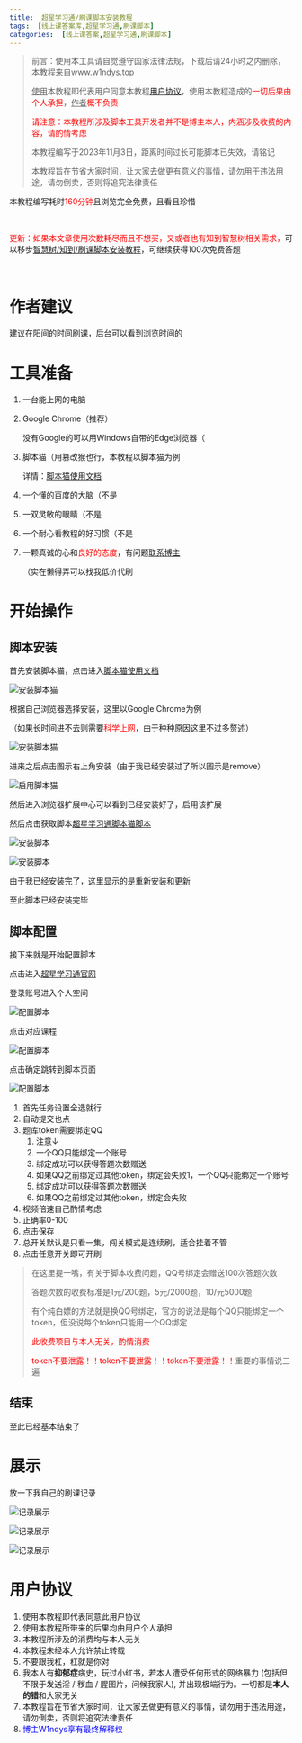 ```yaml
---
title:  超星学习通/刷课脚本安装教程
tags:  [线上课答案库,超星学习通,刷课脚本]
categories:  [线上课答案,超星学习通,刷课脚本]
---
```


> 前言：使用本工具请自觉遵守国家法律法规，下载后请24小时之内删除，本教程来自www.w1ndys.top
>
> <u>使用</u>本教程即代表用户同意本教程[用户协议](#用户协议)，使用本教程造成的<font color='red'>一切后果由个人承担</font>，<u>作者</u><font color='red'>概不负责</font>
>
> <font color='red'>请注意：本教程所涉及脚本工具开发者并不是博主本人，内涵涉及收费的内容，请酌情考虑</font>
>
> 本教程编写于2023年11月3日，距离时间过长可能脚本已失效，请铭记
>
> 本教程旨在节省大家时间，让大家去做更有意义的事情，请勿用于违法用途，请勿倒卖，否则将追究法律责任

本教程编写耗时<font color='red'>160分钟</font>且浏览完全免费，且看且珍惜

<br/>

<font color='red'>更新：如果本文章使用次数耗尽而且不想买，又或者也有知到智慧树相关需求，</font>可以移步[智慧树/知到/刷课脚本安装教程](https://w1ndys.top/2023/11/03/zhs-plus/#)，可继续获得100次免费答题

<br/>

# 作者建议

建议在阳间的时间刷课，后台可以看到浏览时间的

# 工具准备

1. 一台能上网的电脑

2. Google Chrome（推荐）

   没有Google的可以用Windows自带的Edge浏览器（

3. 脚本猫（用篡改猴也行，本教程以脚本猫为例

   详情：[脚本猫使用文档](https://docs.scriptcat.org/docs/use/#/)

4. 一个懂的百度的大脑（不是

5. 一双灵敏的眼睛（不是

6. 一个耐心看教程的好习惯（不是

7. 一颗真诚的心和<font color='red'>良好的态度</font>，有问题[联系博主](https://qm.qq.com/q/9n506oZ8Ri&personal_qrcode_source=4)

   （实在懒得弄可以找我低价代刷

# 开始操作

## 脚本安装

首先安装脚本猫，点击进入[脚本猫使用文档](https://docs.scriptcat.org/docs/use/#/)

![安装脚本猫](/img/xxt-ScriptCat/1.jpg)

根据自己浏览器选择安装，这里以Google Chrome为例

（如果长时间进不去则需要<font color='red'>科学上网</font>，由于种种原因这里不过多赘述）

![安装脚本猫](/img/xxt-ScriptCat/2.jpg)

进来之后点击图示右上角安装（由于我已经安装过了所以图示是remove）

![启用脚本猫](/img/xxt-ScriptCat/3.jpg)

然后进入浏览器扩展中心可以看到已经安装好了，启用该扩展

然后点击获取脚本[超星学习通脚本猫脚本](https://scriptcat.org/zh-CN/script-show-page/1127)

![安装脚本](/img/xxt-ScriptCat/4.jpg)

![安装脚本](/img/xxt-ScriptCat/5.jpg)

由于我已经安装完了，这里显示的是重新安装和更新

至此脚本已经安装完毕

## 脚本配置

接下来就是开始配置脚本

点击进入[超星学习通官网](https://passport2.chaoxing.com/login?fid=&newversion=true&refer=https://i.chaoxing.com#/)

登录账号进入个人空间

![配置脚本](/img/xxt-ScriptCat/6.jpg)

点击对应课程

![配置脚本](/img/xxt-ScriptCat/7.jpg)

点击确定跳转到脚本页面

![配置脚本](/img/xxt-ScriptCat/8.jpg)

1. 首先任务设置全选就行
2. 自动提交也点
3. 题库token需要绑定QQ
   1. 注意↓
   2. 一个QQ只能绑定一个账号
   3. 绑定成功可以获得答题次数赠送
   4. 如果QQ之前绑定过其他token，绑定会失败1，一个QQ只能绑定一个账号
   5. 绑定成功可以获得答题次数赠送
   6. 如果QQ之前绑定过其他token，绑定会失败
4. 视频倍速自己酌情考虑
5. 正确率0-100
6. 点击保存
7. 总开关默认是只看一集，闯关模式是连续刷，适合挂着不管
8. 点击任意开关即可开刷

> 在这里提一嘴，有关于脚本收费问题，QQ号绑定会赠送100次答题次数
>
> 答题次数的收费标准是1元/200题，5元/2000题，10/元5000题
>
> 有个纯白嫖的方法就是换QQ号绑定，官方的说法是每个QQ只能绑定一个token，但没说每个token只能用一个QQ绑定
>
> <font color='red'>此收费项目与本人无关，酌情消费</font>
>
> <font color='red'>token不要泄露！！token不要泄露！！token不要泄露！！</font>重要的事情说三遍

## 结束

至此已经基本结束了

# 展示

放一下我自己的刷课记录

![记录展示](/img/xxt-ScriptCat/9.jpg)

![记录展示](/img/xxt-ScriptCat/10.jpg)

![记录展示](/img/xxt-ScriptCat/11.jpg)

# 用户协议

1. 使用本教程即代表同意此用户协议
2. 使用本教程所带来的后果均由用户个人承担
3. 本教程所涉及的消费均与本人无关
4. 本教程未经本人允许禁止转载
5. 不要跟我杠，杠就是你对
6. 我本人有**抑郁症**病史，玩过小红书，若本人遭受任何形式的网络暴力 (包括但不限于发送淫 / 秽血 / 腥图片，问候我家人), 并出现极端行为。一切都是**本人的错**和大家无关
7. 本教程旨在节省大家时间，让大家去做更有意义的事情，请勿用于违法用途，请勿倒卖，否则将追究法律责任
8. <font color='blue'>博主W1ndys享有最终解释权</font>